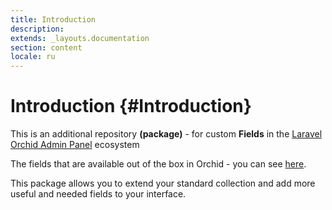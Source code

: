 ```yaml
---
title: Introduction
description: 
extends: _layouts.documentation
section: content
locale: ru
---
```


# Introduction {#Introduction}

This is an additional repository **(package)** - for custom **Fields** in the [Laravel Orchid Admin Panel](https://orchid.software) ecosystem

The fields that are available out of the box in Orchid - you can see [here](https://orchid.software/en/docs/field/).

This package allows you to extend your standard collection and add more useful and needed fields to your interface.


[//]: # (## Как пользоваться {#getting-started-configuration})

[//]: # ()
[//]: # (As with all Jigsaw sites, configuration settings can be found in `config.php`; you can update the variables in that file with settings specific to your project. You can also add new configuration variables there to use across your site; take a look at the [Jigsaw documentation]&#40;http://jigsaw.tighten.co/docs/site-variables/&#41; to learn more.)

[//]: # ()
[//]: # (```php)

[//]: # (// config.php)

[//]: # (return [)

[//]: # (    'baseUrl' => 'https://my-awesome-jigsaw-site.com/',)

[//]: # (    'production' => false,)

[//]: # (    'siteName' => 'My Site',)

[//]: # (    'siteDescription' => 'Give your documentation a boost with Jigsaw.',)

[//]: # (    'docsearchApiKey' => '',)

[//]: # (    'docsearchIndexName' => '',)

[//]: # (    'navigation' => require_once&#40;'navigation.php'&#41;,)

[//]: # (];)

[//]: # (```)

[//]: # ()
[//]: # (> Tip: This configuration file is also where you’ll define any "collections" &#40;for example, a collection of the contributors to your site, or a collection of blog posts&#41;. Check out the official [Jigsaw documentation]&#40;https://jigsaw.tighten.co/docs/collections/&#41; to learn more.)

[//]: # ()
[//]: # (---)

[//]: # ()
[//]: # (### Adding Content {#getting-started-adding-content})

[//]: # ()
[//]: # (You can write your content using a [variety of file types]&#40;http://jigsaw.tighten.co/docs/content-other-file-types/&#41;. By default, this starter template expects your content to be located in the `source/docs` folder. If you change this, be sure to update the URL references in [navigation.php]&#40;/docs/navigation.php&#41;.)

[//]: # ()
[//]: # ([Read more about navigation.]&#40;/docs/navigation&#41;)

[//]: # ()
[//]: # (The first section of each content page contains a YAML header that specifies how it should be rendered. The `title` attribute is used to dynamically generate HTML `title` and OpenGraph tags for each page. The `extends` attribute defines which parent Blade layout this content file will render with &#40;e.g. `_layouts.documentation` will render with `source/_layouts/documentation.blade.php`&#41;, and the `section` attribute defines the Blade "section" that expects this content to be placed into it.)

[//]: # ()
[//]: # (```yaml)

[//]: # (---)

[//]: # (title: Navigation)

[//]: # (description: Building a navigation menu for your site)

[//]: # (extends: _layouts.documentation)

[//]: # (section: content)

[//]: # (---)

[//]: # (```)

[//]: # ()
[//]: # ([Read more about Jigsaw layouts.]&#40;https://jigsaw.tighten.co/docs/content-blade/&#41;)

[//]: # ()
[//]: # (---)

[//]: # ()
[//]: # (### Adding Assets {#getting-started-adding-assets})

[//]: # ()
[//]: # (Any assets that need to be compiled &#40;such as JavaScript, Less, or Sass files&#41; can be added to the `source/_assets/` directory, and Laravel Mix will process them when running `npm run dev` or `npm run prod`. The processed assets will be stored in `/source/assets/build/` &#40;note there is no underscore on this second `assets` directory&#41;.)

[//]: # ()
[//]: # (Then, when Jigsaw builds your site, the entire `/source/assets/` directory containing your built files &#40;and any other directories containing static assets, such as images or fonts, that you choose to store there&#41; will be copied to the destination build folders &#40;`build_local`, on your local machine&#41;.)

[//]: # ()
[//]: # (Files that don't require processing &#40;such as images and fonts&#41; can be added directly to `/source/assets/`.)

[//]: # ()
[//]: # ([Read more about compiling assets in Jigsaw using Laravel Mix.]&#40;http://jigsaw.tighten.co/docs/compiling-assets/&#41;)

[//]: # ()
[//]: # (---)

[//]: # ()
[//]: # (## Building Your Site {#getting-started-building-your-site})

[//]: # ()
[//]: # (Now that you’ve edited your configuration variables and know how to customize your styles and content, let’s build the site.)
[//]: # ()
[//]: # ()
[//]: # (```bash)

[//]: # ()
[//]: # (# build static files with Jigsaw)

[//]: # ()
[//]: # (./vendor/bin/jigsaw build)

[//]: # ()
[//]: # ()
[//]: # (# compile assets with Laravel Mix)

[//]: # ()
[//]: # (# options: dev, prod)

[//]: # ()
[//]: # (npm run dev)

[//]: # ()
[//]: # (```)
